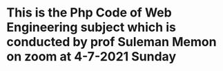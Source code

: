 # This is the Php Code of Web Engineering subject which is conducted by prof Suleman Memon on zoom at 4-7-2021 Sunday
